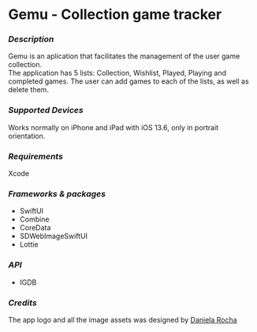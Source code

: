 # Gemu - Collection game tracker

### *Description*
Gemu is an aplication that facilitates the management of the user game collection.
<br>The application has 5 lists: Collection, Wishlist, Played, Playing and completed games. The user can add games to each of the lists, as well as delete them.

### *Supported Devices*
Works normally on iPhone and iPad with iOS 13.6, only in portrait orientation.

### *Requirements*
Xcode

### *Frameworks & packages*
* SwiftUI
* Combine
* CoreData
* SDWebImageSwiftUI
* Lottie

### *API*
* IGDB

### *Credits*
The app logo and all the image assets was designed by <a href="https://www.behance.net/danielarocha7">Daniela Rocha</a>
